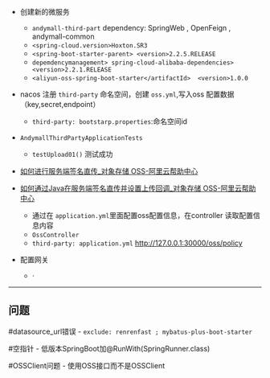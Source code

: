 - 创建新的微服务
	- `andymall-third-part` dependency: SpringWeb , OpenFeign , andymall-common
	- `<spring-cloud.version>Hoxton.SR3`
	- `<spring-boot-starter-parent> <version>2.2.5.RELEASE`
	- `depemdencymanagement> spring-cloud-alibaba-dependencies><version>2.2.1.RELEASE`
	- `<aliyun-oss-spring-boot-starter</artifactId>  <version>1.0.0`
- nacos 注册 `third-party` 命名空间，创建 `oss.yml`,写入oss 配置数据（key,secret,endpoint）
	- `third-party: bootstarp.properties`:命名空间id
- `AndymallThirdPartyApplicationTests`
	- `testUpload01()` 测试成功
- [如何进行服务端签名直传_对象存储 OSS-阿里云帮助中心](https://help.aliyun.com/zh/oss/use-cases/obtain-signature-information-from-the-server-and-upload-data-to-oss?spm=a2c4g.11186623.0.0.618e2bdbs0o2WZ)
- [如何通过Java在服务端签名直传并设置上传回调_对象存储 OSS-阿里云帮助中心](https://help.aliyun.com/zh/oss/use-cases/java-1?spm=a2c4g.11186623.0.i33#concept-ahk-rfz-2fb)
	- 通过在 `application.yml`里面配置oss配置信息，在controller 读取配置信息内容 
	- `OssController`
	- `third-party: application.yml`
http://127.0.0.1:30000/oss/policy

- 配置网关
	- ·
------
## 问题

#datasource_url错误
	- `exclude: renrenfast ; mybatus-plus-boot-starter`

 #空指针
	 - 低版本SpringBoot加@RunWith(SpringRunner.class)

#OSSClient问题 
	- 使用OSS接口而不是OSSClient